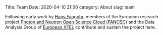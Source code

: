 Title: Team
Date: 2020-04-10 21:00
category: About
slug: team

Following early work by [Hans Fangohr](http://fangohr.github.io), members of the European research project
[Photon and Neutron Open Science Cloud (PANOSC)](http://panosc.eu) and the Data
Analysis Group of [European XFEL](https://xfel.eu) contribute and sustain the
project here.



